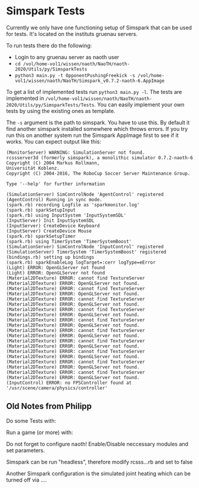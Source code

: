 # Simspark Tests
Currently we only have one functioning setup of Simspark that can be used for tests. It's located on the instituts gruenau servers.

To run tests there do the following:
- Login to any gruenau server as naoth user
- `cd /vol/home-vol1/wissen/naoth/NaoTH/naoth-2020/Utils/py/SimsparkTests`
- `python3 main.py -t OpponentPushingFreekick -s /vol/home-vol1/wissen/naoth/NaoTH/Simspark_v0.7.2-naoth-6.AppImage`

To get a list of implemented tests run `python3 main.py -l`. The tests are implemented in `/vol/home-vol1/wissen/naoth/NaoTH/naoth-2020/Utils/py/SimsparkTests/Tests`. You can easily implement your own tests by using the existing ones as template.

The `-s` argument is the path to simspark. You have to use this. By default it find another simspark installed somewhere which throws errors.
If you try run this on another system run the Simspark AppImage first to see if it works. You can expect output like this:
```
(MonitorServer) WARNING: SimulationServer not found.
rcssserver3d (formerly simspark), a monolithic simulator 0.7.2-naoth-6
Copyright (C) 2004 Markus Rollmann, 
Universität Koblenz.
Copyright (C) 2004-2016, The RoboCup Soccer Server Maintenance Group.

Type '--help' for further information

(SimulationServer) SimControlNode 'AgentControl' registered
(AgentControl) Running in sync mode.
(spark.rb) recording Logfile as 'sparkmonitor.log'
(spark.rb) sparkSetupInput
(spark.rb) using InputSystem 'InputSystemSDL'
(InputServer) Init InputSystemSDL
(InputServer) CreateDevice Keyboard
(InputServer) CreateDevice Mouse
(spark.rb) sparkSetupTimer
(spark.rb) using TimerSystem 'TimerSystemBoost'
(SimulationServer) SimControlNode 'InputControl' registered
(SimulationServer) TimerSystem 'TimerSystemBoost' registered
(bindings.rb) setting up bindings
(spark.rb) sparkEnableLog logTarget=:cerr logType=eError
(Light) ERROR: OpenGLServer not found
(Light) ERROR: OpenGLServer not found
(Material2DTexture) ERROR: cannot find TextureServer
(Material2DTexture) ERROR: OpenGLServer not found.
(Material2DTexture) ERROR: cannot find TextureServer
(Material2DTexture) ERROR: OpenGLServer not found.
(Material2DTexture) ERROR: cannot find TextureServer
(Material2DTexture) ERROR: OpenGLServer not found.
(Material2DTexture) ERROR: cannot find TextureServer
(Material2DTexture) ERROR: OpenGLServer not found.
(Material2DTexture) ERROR: cannot find TextureServer
(Material2DTexture) ERROR: OpenGLServer not found.
(Material2DTexture) ERROR: cannot find TextureServer
(Material2DTexture) ERROR: OpenGLServer not found.
(Material2DTexture) ERROR: cannot find TextureServer
(Material2DTexture) ERROR: OpenGLServer not found.
(Material2DTexture) ERROR: cannot find TextureServer
(Material2DTexture) ERROR: OpenGLServer not found.
(Material2DTexture) ERROR: cannot find TextureServer
(Material2DTexture) ERROR: OpenGLServer not found.
(Material2DTexture) ERROR: cannot find TextureServer
(Material2DTexture) ERROR: OpenGLServer not found.
(InputControl) ERROR: no FPSController found at '/usr/scene/camera/physics/controller'

```



## Old Notes from Philipp
Do some Tests with:


Run a game (or more) with:

Do not forget to configure naoth!
Enable/Disable neccessary modules and set parameters.

Simspark can be run "headless", therefore modify rcsss...rb and set to false

Another Simspark configuration is the simulated joint heating which can be turned off via ....
